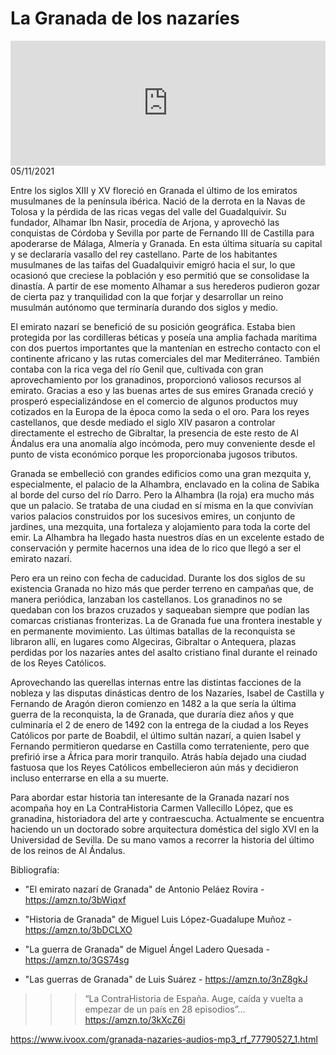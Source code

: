 # La Granada de los nazaríes
<iframe id='audio_88903085' frameborder='0' allowfullscreen='' scrolling='no' height='200' style='width:100%;' src='https://www.ivoox.com/player_ej_77790527_6_1.html' loading='lazy'></iframe>05/11/2021

Entre los siglos XIII y XV floreció en Granada el último de los emiratos musulmanes de la península ibérica. Nació de la derrota en la Navas de Tolosa y la pérdida de las ricas vegas del valle del Guadalquivir. Su fundador, Alhamar Ibn Nasir, procedía de Arjona, y aprovechó las conquistas de Córdoba y Sevilla por parte de Fernando III de Castilla para apoderarse de Málaga, Almería y Granada. En esta última situaría su capital y se declararía vasallo del rey castellano. Parte de los habitantes musulmanes de las taifas del Guadalquivir emigró hacia el sur, lo que ocasionó que creciese la población y eso permitió que se consolidase la dinastía. A partir de ese momento Alhamar a sus herederos pudieron gozar de cierta paz y tranquilidad con la que forjar y desarrollar un reino musulmán autónomo que terminaría durando dos siglos y medio.  

 El emirato nazarí se benefició de su posición geográfica. Estaba bien protegida por las cordilleras béticas y poseía una amplia fachada marítima con dos puertos importantes que la mantenían en estrecho contacto con el continente africano y las rutas comerciales del mar Mediterráneo. También contaba con la rica vega del río Genil que, cultivada con gran aprovechamiento por los granadinos, proporcionó valiosos recursos al emirato. Gracias a eso y las buenas artes de sus emires Granada creció y prosperó especializándose en el comercio de algunos productos muy cotizados en la Europa de la época como la seda o el oro. Para los reyes castellanos, que desde mediado el siglo XIV pasaron a controlar directamente el estrecho de Gibraltar, la presencia de este resto de Al Ándalus era una anomalía algo incómoda, pero muy conveniente desde el punto de vista económico porque les proporcionaba jugosos tributos. 

 Granada se embelleció con grandes edificios como una gran mezquita y, especialmente, el palacio de la Alhambra, enclavado en la colina de Sabika al borde del curso del río Darro. Pero la Alhambra (la roja) era mucho más que un palacio. Se trataba de una ciudad en sí misma en la que convivían varios palacios construidos por los sucesivos emires, un conjunto de jardines, una mezquita, una fortaleza y alojamiento para toda la corte del emir. La Alhambra ha llegado hasta nuestros días en un excelente estado de conservación y permite hacernos una idea de lo rico que llegó a ser el emirato nazarí. 

 Pero era un reino con fecha de caducidad. Durante los dos siglos de su existencia Granada no hizo más que perder terreno en campañas que, de manera periódica, lanzaban los castellanos. Los granadinos no se quedaban con los brazos cruzados y saqueaban siempre que podían las comarcas cristianas fronterizas. La de Granada fue una frontera inestable y en permanente movimiento. Las últimas batallas de la reconquista se libraron allí, en lugares como Algeciras, Gibraltar o Antequera, plazas perdidas por los nazaríes antes del asalto cristiano final durante el reinado de los Reyes Católicos.  

 Aprovechando las querellas internas entre las distintas facciones de la nobleza y las disputas dinásticas dentro de los Nazaríes, Isabel de Castilla y Fernando de Aragón dieron comienzo en 1482 a la que sería la última guerra de la reconquista, la de Granada, que duraría diez años y que culminaría el 2 de enero de 1492 con la entrega de la ciudad a los Reyes Católicos por parte de Boabdil, el último sultán nazarí, a quien Isabel y Fernando permitieron quedarse en Castilla como terrateniente, pero que prefirió irse a África para morir tranquilo. Atrás había dejado una ciudad fastuosa que los Reyes Católicos embellecieron aún más y decidieron incluso enterrarse en ella a su muerte.  

 Para abordar estar historia tan interesante de la Granada nazarí nos acompaña hoy en La ContraHistoria Carmen Vallecillo López, que es granadina, historiadora del arte y contraescucha. Actualmente se encuentra haciendo un un doctorado sobre arquitectura doméstica del siglo XVI en la Universidad de Sevilla. De su mano vamos a recorrer la historia del último de los reinos de Al Ándalus.  

 Bibliografía:

 - "El emirato nazarí de Granada" de Antonio Peláez Rovira - https://amzn.to/3bWiqxf

 - "Historia de Granada" de  Miguel Luis López-Guadalupe Muñoz - https://amzn.to/3bDCLXO

 - "La guerra de Granada" de Miguel Ángel Ladero Quesada - https://amzn.to/3GS74sg

 - "Las guerras de Granada" de Luis Suárez - https://amzn.to/3nZ8gkJ 

 >>> “La ContraHistoria de España. Auge, caída y vuelta a empezar de un país en 28 episodios”… https://amzn.to/3kXcZ6i 

 

https://www.ivoox.com/granada-nazaries-audios-mp3_rf_77790527_1.html

